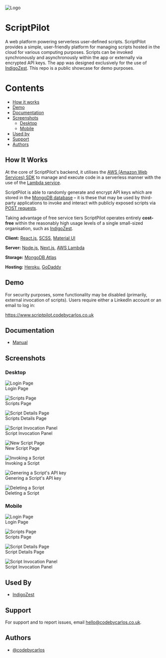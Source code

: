 ![Logo](<https://github.com/codebycarlos/scriptpilot/blob/master/public/assets/images/logos/ScriptPilot%20Logo%20Only%20(Black)%20Icon.png?raw=true>)

# ScriptPilot

A web platform powering serverless user-defined scripts.
ScriptPilot provides a simple, user-friendly platform for managing scripts
hosted in the cloud for various computing purposes. Scripts can be invoked
synchronously and asynchronously within the app or externally via encrypted
API keys. The app was designed exclusively for the use of
[IndigoZest](https://www.indigozest.co.uk/). This repo is a public
showcase for demo purposes.

# Contents  
- [How it works](#how-it-works)  
- [Demo](#demo)
- [Documentation](#documentation)
- [Screenshots](#screenshots)
  - [Desktop](#desktop)
  - [Mobile](#mobile)
- [Used by](#used-by)
- [Support](#support)
- [Authors](#authors)

## How It Works

At the core of ScriptPilot's backend, it utilises the
[AWS (Amazon Web Services) SDK](https://aws.amazon.com/sdk-for-javascript/)
to manage and execute code in a serverless manner with the use of the
[Lambda service](https://aws.amazon.com/lambda/).

ScriptPilot is able to randomly generate and encrypt API keys which
are stored in the
[MongoDB database](https://www.mongodb.com/cloud/atlas/lp/try2?utm_content=controlaterms&utm_source=google&utm_campaign=gs_emea_spain_search_core_brand_atlas_desktop&utm_term=mongodb%20atlas&utm_medium=cpc_paid_search&utm_ad=e&utm_ad_campaign_id=12212624563&gclid=CjwKCAjw2bmLBhBREiwAZ6ugozTCl-gUSGKUuTFBzKMrccru0ykgfh6R1aY_vLI37n80w6OmYc3eXRoCzl4QAvD_BwE)
– it is these that may be used by third-party applications to invoke and
interact with publicly exposed scripts via
[POST requests](https://developer.mozilla.org/en-US/docs/Web/HTTP/Methods/POST).

Taking advantage of free service tiers ScriptPilot operates entirely
**cost-free** within the reasonably high usage levels of a single
small-sized organisation, such as [IndigoZest](https://www.indigozest.co.uk/).

**Client:** [React.js](https://reactjs.org/), [SCSS](https://sass-lang.com/), [Material UI](https://mui.com/)

**Server:** [Node.js](https://nodejs.org/en/), [Next.js](https://nextjs.org/), [AWS Lambda](https://aws.amazon.com/lambda/)

**Storage:** [MongoDB Atlas](https://www.mongodb.com/cloud/atlas/lp/try2?utm_content=controlaterms&utm_source=google&utm_campaign=gs_emea_spain_search_core_brand_atlas_desktop&utm_term=mongodb%20atlas&utm_medium=cpc_paid_search&utm_ad=e&utm_ad_campaign_id=12212624563&gclid=CjwKCAjw2bmLBhBREiwAZ6ugozTCl-gUSGKUuTFBzKMrccru0ykgfh6R1aY_vLI37n80w6OmYc3eXRoCzl4QAvD_BwE)

**Hosting:** [Heroku](https://www.heroku.com/home), [GoDaddy](https://uk.godaddy.com/)

## Demo

For security purposes, some functionality may be disabled (primarily, external invocation of scripts).
Users require either a LinkedIn account or an email to log in:

https://www.scriptpilot.codebycarlos.co.uk

## Documentation

-   [Manual](https://github.com/codebycarlos/scriptpilot/blob/master/documentation/ScriptPilot%20-%20Usage%20%26%20Maintenance%20Manual.pdf)

## Screenshots

### Desktop

![Login Page](https://github.com/codebycarlos/scriptpilot/blob/master/public/assets/images/screenshots/Login%20Page.png?raw=true)  
Login Page

![Scripts Page](https://github.com/codebycarlos/scriptpilot/blob/master/public/assets/images/screenshots/Scripts%20Page.png?raw=true)  
Scripts Page

![Script Details Page](https://github.com/codebycarlos/scriptpilot/blob/master/public/assets/images/screenshots/Script%20Details%20Page.png?raw=true)  
Scripts Details Page

![Script Invocation Panel](https://github.com/codebycarlos/scriptpilot/blob/master/public/assets/images/screenshots/Script%20Invocation%20Panel.png?raw=true)  
Script Invocation Panel

![New Script Page](https://github.com/codebycarlos/scriptpilot/blob/master/public/assets/images/screenshots/Add%20Script%20Page.png?raw=true)  
New Script Page

![Invoking a Script](https://github.com/codebycarlos/scriptpilot/blob/master/public/assets/gifs/Invoking%20a%20script.gif?raw=true)  
Invoking a Script

![Genering a Script's API key](https://github.com/codebycarlos/scriptpilot/blob/master/public/assets/gifs/Genering%20a%20script's%20API%20key.gif?raw=true)  
Genering a Script's API key

![Deleting a Script](https://github.com/codebycarlos/scriptpilot/blob/master/public/assets/gifs/Deleting%20a%20script.gif?raw=true)  
Deleting a Script

### Mobile

![Login Page](<https://github.com/codebycarlos/scriptpilot/blob/master/public/assets/images/screenshots/Login%20Page%20(Mobile).png?raw=true>)  
Login Page

![Scripts Page](<https://github.com/codebycarlos/scriptpilot/blob/master/public/assets/images/screenshots/Scripts%20Page%20(Mobile).png?raw=true>)  
Scripts Page

![Script Details Page](<https://github.com/codebycarlos/scriptpilot/blob/master/public/assets/images/screenshots/Script%20Details%20Page%20(Mobile).png?raw=true>)  
Script Details Page

![Script Invocation Panel](<https://github.com/codebycarlos/scriptpilot/blob/master/public/assets/images/screenshots/Script%20Invocation%20Panel%20(Mobile).png?raw=true>)  
Script Invocation Panel

## Used By

-   [IndigoZest](https://www.indigozest.co.uk/)

## Support

For support and to report issues, email hello@codebycarlos.co.uk.

## Authors

-   [@codebycarlos](https://github.com/codebycarlos)
